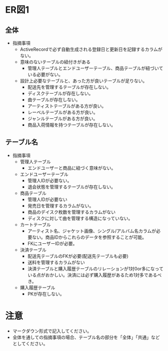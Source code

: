 # ER図1
## 全体
- 指摘事項
  - ActiveRecordで必ず自動生成される登録日と更新日を記録するカラムがない。
  - 意味のないテーブルの紐付きがある
    - 管理人テーブルとエンドユーザーテーブル、商品テーブルが紐づいている必要がない。
  - 設計上必要なテーブルと、あった方が良いテーブルが足りない。
    - 配送先を管理するテーブルが存在しない。
    - ディスクテーブルが存在しない。
    - 曲テーブルが存在しない。
    - アーティストテーブルがある方が良い。
    - レーベルテーブルがある方が良い。
    - ジャンルテーブルがある方が良い。
    - 商品入荷情報を持つテーブルが存在しない。

## テーブル名
- 指摘事項
  - 管理人テーブル
    - エンドユーザーと商品に紐づく意味がない。
  - エンドユーザーテーブル
    - 管理人IDが必要ない。
    - 退会状態を管理するテーブルが存在しない。
  - 商品テーブル
    - 管理人IDが必要ない
    - 発売日を管理するカラムがない。
    - 商品のデイスク枚数を管理するカラムがない
    - ディスクに対して曲を管理する構造になっていない。
  - カートテーブル
    - アーティスト名、ジャケット画像、シングル/アルバム名カラムが必要ない。商品IDからこれらのデータを参照することが可能。
    - FKにユーザーIDが必要。
  - 決済テーブル
    - 配送先テーブルのFKが必要(配送先テーブルも必要)
    - 送料を管理するカラムがない
    - 決済テーブルと購入履歴テーブルのリレーションが1対0or多になっている点がおかしい。決済には必ず購入履歴があるため1対多であるべき。
  - 購入履歴テーブル
    - PKが存在しない。
  

# 注意
* マークダウン形式で記入してください。
* 全体を通しての指摘事項の場合、テーブル名の部分を「全体」「共通」などとしてください。

 
